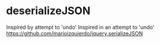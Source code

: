deserializeJSON
===============

Inspired by attempt to 'undo' Inspired in an attempt to 'undo' https://github.com/marioizquierdo/jquery.serializeJSON